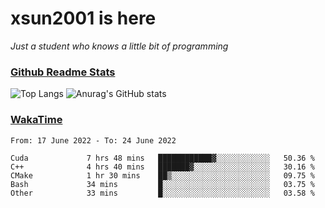 # xsun2001 is here

*Just a student who knows a little bit of programming*

### [Github Readme Stats](https://github.com/anuraghazra/github-readme-stats)

![Top Langs](https://github-readme-stats.vercel.app/api/top-langs/?username=xsun2001&layout=compact&theme=radical) ![Anurag's GitHub stats](https://github-readme-stats.vercel.app/api?username=xsun2001&show_icons=true&theme=radical)

### [WakaTime](https://wakatime.com)

<!--START_SECTION:waka-->

```text
From: 17 June 2022 - To: 24 June 2022

Cuda             7 hrs 48 mins   ████████████▓░░░░░░░░░░░░   50.36 %
C++              4 hrs 40 mins   ███████▓░░░░░░░░░░░░░░░░░   30.16 %
CMake            1 hr 30 mins    ██▒░░░░░░░░░░░░░░░░░░░░░░   09.75 %
Bash             34 mins         █░░░░░░░░░░░░░░░░░░░░░░░░   03.75 %
Other            33 mins         █░░░░░░░░░░░░░░░░░░░░░░░░   03.58 %
```

<!--END_SECTION:waka-->

